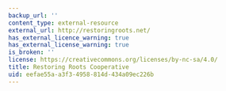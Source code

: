```yaml
---
backup_url: ''
content_type: external-resource
external_url: http://restoringroots.net/
has_external_licence_warning: true
has_external_license_warning: true
is_broken: ''
license: https://creativecommons.org/licenses/by-nc-sa/4.0/
title: Restoring Roots Cooperative
uid: eefae55a-a3f3-4958-814d-434a09ec226b
---
```

